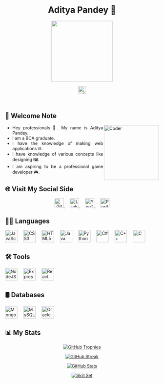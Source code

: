 <h1 align="center">Aditya Pandey 👋</h1>

<div align="center">
	<img src="https://aditya-pandey.vercel.app/assets/pfp-ZN2anXOW.jpg" height="200" />
<!--  	<p> <img src="https://visitor-badge.laobi.icu/badge?page_id=PandeyAdi-GZ.Aditya-Pandey" height="30" /> </p> -->
	<p> <img src="https://komarev.com/ghpvc/?username=adibhaiya&label=Profile%20views&color=0e75b6&style=flat" alt="adibhaiya" height="25" /> </p>
	<br />
</div>

<h2 align="justify">👋 Welcome Note</h2>
<img align="right" src="https://cdn.dribbble.com/users/1162077/screenshots/3848914/programmer.gif" alt="Coder" width="180" />
<div align="justify">
	<ul>
		<li>Hey professionals 👋. My name is Aditya Pandey.</li>
		<li>I am a BCA graduate.</li>
		<li>I have the knowledge of making web applications 🌐.</li>
		<li>I have knowledge of various concepts like designing 🖼️.</li>
		<li>I am aspiring to be a professional game developer 🎮.</li>
	</ul>
</div>

<h2>🌐 Visit My Social Side</h2>
<div align="center">
	<a href="https://github.com/PandeyAdi-GZ" style="margin: 0 0.5rem" target="_blank">
		<img src="https://img.shields.io/static/v1?logo=github&label=&message=GitHub&logoColor=white&labelColor=000000&color=252525&style=for-the-badge" height="30" alt="GitHub" />
		<!-- <img src="https://i.postimg.cc/JhTcntfM/github.png" height="100" alt="GitHub" /> -->
	</a>
	<a href="https://www.linkedin.com/in/adipandey160903" style="margin: 0 0.5rem" target="_blank">
		<img src="https://img.shields.io/static/v1?logo=linkedin&label=&message=LinkedIn&logoColor=white&labelColor=0274b3&color=239ae3&style=for-the-badge" height="30" alt="LinkedIn" />
		<!-- <img src="https://upload.wikimedia.org/wikipedia/commons/c/ca/LinkedIn_logo_initials.png" height="100" alt="LinkedIn" /> -->
	</a>
	<a href="https://www.youtube.com/@GameZonedYT" style="margin: 0 0.5rem" target="_blank">
		<img src="https://img.shields.io/static/v1?logo=youtube&label=&message=YouTube&logoColor=white&labelColor=c70000&color=ff0000&style=for-the-badge" height="30" alt="YouTube" />
		<!-- <img src="https://upload.wikimedia.org/wikipedia/commons/0/09/YouTube_full-color_icon_%282017%29.svg" height="100" alt="YouTube" /> -->
	</a>
	<a href="https://aditya-pandey.vercel.app" style="margin: 0 0.5rem" target="_blank">
		<img src="https://img.shields.io/static/v1?logo=about.me&label=&message=Portfolio&logoColor=black&labelColor=FFA500&color=E5FF47&style=for-the-badge" height="30" alt="Portfolio" />
		<!-- <img src="https://i.postimg.cc/P5RZzv06/logo.png" height="100" alt="Portfolio" /> -->
	</a>
</div>

<h2 align="justify">🧑‍💻 Languages</h2>
<div align="left">
	<img src="https://cdn.jsdelivr.net/gh/devicons/devicon/icons/javascript/javascript-original.svg" height="40" alt="JavaScript" />
	<img width="12" />
	<img src="https://cdn.jsdelivr.net/gh/devicons/devicon/icons/css3/css3-original.svg" height="40" alt="CSS3" />
	<img width="12" />
	<img src="https://cdn.jsdelivr.net/gh/devicons/devicon/icons/html5/html5-original.svg" height="40" alt="HTML5" />
	<img width="12" />
	<img src="https://cdn.jsdelivr.net/gh/devicons/devicon/icons/java/java-original.svg" height="40" alt="Java" />
	<img width="12" />
	<img src="https://cdn.jsdelivr.net/gh/devicons/devicon/icons/python/python-original.svg" height="40" alt="Python" />
	<img width="12" />
	<img src="https://cdn.jsdelivr.net/gh/devicons/devicon/icons/csharp/csharp-original.svg" height="40" alt="C#" />
	<img width="12" />
	<img src="https://cdn.jsdelivr.net/gh/devicons/devicon/icons/cplusplus/cplusplus-original.svg" height="40" alt="C++" />
	<img width="12" />
	<img src="https://cdn.jsdelivr.net/gh/devicons/devicon/icons/c/c-original.svg" height="40" alt="C" />
	<img width="12" />
	<!-- <img src="https://cdn.jsdelivr.net/gh/devicons/devicon/icons/dart/dart-original.svg" height="40" alt="Dart" />
	<img width="12" /> -->
</div>

<h2 align="justify">🛠 Tools</h2>
<div align="justify">
	<img src="https://cdn.jsdelivr.net/gh/devicons/devicon/icons/nodejs/nodejs-original.svg" height="40" alt="NodeJS" />
	<img width="12" />
	<img src="https://cdn.jsdelivr.net/gh/devicons/devicon/icons/express/express-original.svg" height="40" alt="Express" />
	<img width="12" />
	<img src="https://cdn.jsdelivr.net/gh/devicons/devicon/icons/react/react-original.svg" height="40" alt="React" />
	<img width="12" />
	<!-- <img src="https://cdn.jsdelivr.net/gh/devicons/devicon/icons/flutter/flutter-original.svg" height="40" alt="Flutter" />
	<img width="12" /> -->
</div>

<h2 align="justify">🛢 Databases</h2>
<div align="justify">
	<img src="https://cdn.jsdelivr.net/gh/devicons/devicon/icons/mongodb/mongodb-original.svg" height="40" alt="MongoDB" />
	<img width="12" />
	<img src="https://cdn.jsdelivr.net/gh/devicons/devicon/icons/mysql/mysql-original.svg" height="40" alt="MySQL" />
	<img width="12" />
	<img src="https://cdn.jsdelivr.net/gh/devicons/devicon/icons/oracle/oracle-original.svg" height="40" alt="Oracle" />
	<img width="12" />
</div>

<h2 align="justify">📊 My Stats</h2>
<div align="center">
	<p>
		<a href="https://github.com/ryo-ma/github-profile-trophy">
			<img src="https://github-profile-trophy.vercel.app/?username=AdiBhaiya&theme=monokai&bg_color=151515&margin-w=15" alt="GitHub Trophies" />
		</a>
	</p>
	<p>
		<a href="https://git.io/streak-stats">
			<img src="https://streak-stats.demolab.com?user=AdiBhaiya&theme=dark&border_radius=10&date_format=j%20M%5B%20Y%5D" alt="GitHub Streak" />
		</a>
	</p>
	<p>
		<a href="https://github.com/anuraghazra/github-readme-stats">
			<img src="https://github-readme-stats.vercel.app/api?username=adibhaiya&theme=gruvbox&bg_color=151515&show_icons=true&locale=en" alt="GitHub Stats" />
		</a>
	</p>
	<p>
		<a href="https://github.com/anuraghazra/github-readme-stats">
			<img
				src="https://github-readme-stats.vercel.app/api/top-langs?username=AdiBhaiya&exclude_repo=Health-Elevator&theme=monokai&title_color=fff&bg_color=151515&show_icons=true&locale=en&layout=compact"
				alt="Skill Set"
			/>
		</a>
	</p>
</div>



<!--
**AdiBhaiya/AdiBhaiya** is a ✨ _special_ ✨ repository because its `README.md` (this file) appears on your GitHub profile.

Here are some ideas to get you started:

- 🔭 I’m currently working on ...
- 🌱 I’m currently learning ...
- 👯 I’m looking to collaborate on ...
- 🤔 I’m looking for help with ...
- 💬 Ask me about ...
- 📫 How to reach me: ...
- 😄 Pronouns: ...
- ⚡ Fun fact: ...
-->
